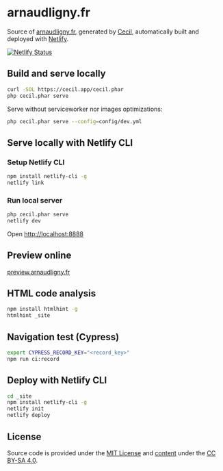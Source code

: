 # arnaudligny.fr

Source of [arnaudligny.fr](https://arnaudligny.fr), generated by [Cecil](https://cecil.app), automatically built and deployed with [Netlify](https://www.netlify.com).

[![Netlify Status](https://api.netlify.com/api/v1/badges/5df6352b-ec80-455f-a6d8-059c176675c4/deploy-status)](https://app.netlify.com/sites/arnaudligny/deploys)

## Build and serve locally

```bash
curl -SOL https://cecil.app/cecil.phar
php cecil.phar serve
```

Serve without serviceworker nor images optimizations:

```bash
php cecil.phar serve --config=config/dev.yml
```

## Serve locally with Netlify CLI

### Setup Netlify CLI

```bash
npm install netlify-cli -g
netlify link
```

### Run local server

```bash
php cecil.phar serve
netlify dev
```

Open <http://localhost:8888>

## Preview online

[preview.arnaudligny.fr](https://preview.arnaudligny.fr)

## HTML code analysis

```bash
npm install htmlhint -g
htmlhint _site
```

## Navigation test (Cypress)

```bash
export CYPRESS_RECORD_KEY="<record_key>"
npm run ci:record
```

## Deploy with Netlify CLI

```bash
cd _site
npm install netlify-cli -g
netlify init
netlify deploy
```

## License

Source code is provided under the [MIT License](LICENSE) and [content](content) under the [CC BY-SA 4.0](https://creativecommons.org/licenses/by-sa/4.0/).
